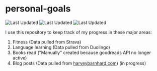 # personal-goals
![Last Updated](https://img.shields.io/date/1616980015?color=FC4C02&label=Fitness%20Updated&logo=strava)
![Last Updated](https://img.shields.io/date/1616980015?color=7ac70c&label=Language%20Updated&logo=duolingo)
![Last Updated](https://img.shields.io/date/1616980015?color=e9e5cd&label=Books%20Updated&logo=goodreads)

I use this repository to keep track of my progress in these major areas:

1. Fitness (Data pulled from Strava)
2. Language learning (Data pulled from Duolingo)
3. Books read ("Manually" created because goodreads API no longer active)
4. Blog posts (Data pulled from [harveybarnhard.com](https://harveybarnhard.com)) (in progress)
